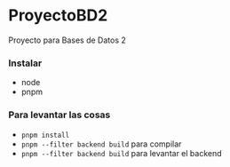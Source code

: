 # ProyectoBD2
Proyecto para Bases de Datos 2

### Instalar
- node
- pnpm

### Para levantar las cosas
- ```pnpm install```
- ```pnpm --filter backend build``` para compilar
- ```pnpm --filter backend build``` para levantar el backend
